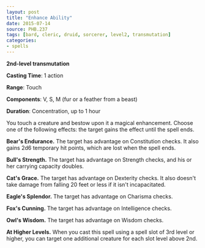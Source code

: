 ```yaml
---
layout: post
title: "Enhance Ability"
date: 2015-07-14
source: PHB.237
tags: [bard, cleric, druid, sorcerer, level2, transmutation]
categories:
- spells
---
```


**2nd-level transmutation**

**Casting Time**: 1 action

**Range**: Touch

**Components**: V, S, M (fur or a feather from a beast)

**Duration**: Concentration, up to 1 hour

You touch a creature and bestow upon it a magical enhancement. Choose one of the following effects: the target gains the effect until the spell ends.

**Bear's Endurance.** The target has advantage on Constitution checks. It also gains 2d6 temporary hit points, which are lost when the spell ends.

**Bull's Strength.** The target has advantage on Strength checks, and his or her carrying capacity doubles.

**Cat's Grace.** The target has advantage on Dexterity checks. It also doesn't take damage from falling 20 feet or less if it isn't incapacitated.

**Eagle's Splendor.** The target has advantage on Charisma checks.

**Fox's Cunning.** The target has advantage on Intelligence checks.

**Owl's Wisdom.** The target has advantage on Wisdom checks.

**At Higher Levels.** When you cast this spell using a spell slot of 3rd level or higher, you can target one additional creature for each slot level above 2nd.
